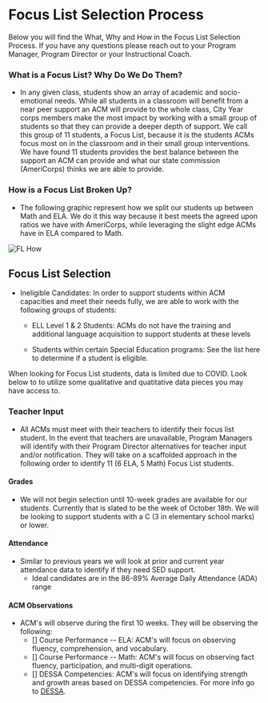 # Focus List Selection Process

Below you will find the What, Why and How in the Focus List Selection Process. If you have any questions please reach out to your Program Manager, Program Director or your Instructional Coach. 


### What is a Focus List? Why Do We Do Them?

   - In any given class, students show an array of academic and socio-emotional needs. While all students in a classroom will benefit from a near peer support an ACM will provide to the whole class, City Year corps members make the most impact by working with a small group of students so that they can provide a deeper depth of support. We call this group of 11 students, a Focus List, because it is the students ACMs focus most on in the classroom and in their small group interventions. We have found 11 students provides the best balance between the support an ACM can provide and what our state commission (AmeriCorps) thinks we are able to provide.  

### How is a Focus List Broken Up?

   - The following graphic represent how we split our students up between Math and ELA. We do it this way because it best meets the agreed upon ratios we have with AmeriCorps, while leveraging the slight edge ACMs have in ELA compared to Math.  

![FL How](/_images/FLHow.PNG)

## Focus List Selection

   - Ineligible Candidates: In order to support students within ACM capacities and meet their needs fully, we are able to work with the following groups of students: 

        - ELL Level 1 & 2 Students: ACMs do not have the training and additional language acquisition to support students at these levels 

        - Students within certain Special Education programs: See the list here to determine if a student is eligible.  
    
When looking for Focus List students, data is limited due to COVID. Look below to to utilize some qualitative and quatitative data pieces you may have access to.
    
### Teacher Input
   - All ACMs must meet with their teachers to identify their focus list student. In the event that teachers are unavailable, Program Managers will identify with their Program Director alternatives for teacher input and/or notification. They will take on a scaffolded approach in the following order to identify 11 (6 ELA, 5 Math) Focus List students.

#### Grades
   - We will not begin selection until 10-week grades are available for our students. Currently that is slated to be the week of October 18th. We will be looking to support students with a C (3 in elementary school marks) or lower.  
    
#### Attendance
   - Similar to previous years we will look at prior and current year attendance data to identify if they need SED support.
        - Ideal candidates are in the 86-89% Average Daily Attendance (ADA) range

#### ACM Observations
   - ACM's will observe during the first 10 weeks. They will be observing the following:
        - [] Course Performance -- ELA: ACM's will focus on observing fluency, comprehension, and vocabulary.
        - [] Course Performance -- Math: ACM's will focus on observing fact fluency, participation, and multi-digit operations.
        - [] DESSA Competencies: ACM's will focus on identifying strength and growth areas based on DESSA competencies. For more info go to [DESSA](dessa.md).
